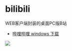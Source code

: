 # bilibili
WEB客户端封装的桌面PC版B站

- [哔哩哔哩 windows 下载](https://github.com/yan-xz/bilibili/releases)

![](https://github.com/yan-xz/bilibili/blob/master/img/preview.png)
